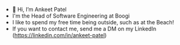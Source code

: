 - 👋 Hi, I’m Ankeet Patel
- I'm the Head of Software Engineering at Boogi
- I like to spend my free time being outside, such as at the Beach!
- If you want to contact me, send me a DM on my LinkedIn (https://linkedin.com/in/ankeet-patel)

<!---
asp28/asp28 is a ✨ special ✨ repository because its `README.md` (this file) appears on your GitHub profile.
You can click the Preview link to take a look at your changes.
--->

